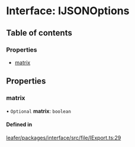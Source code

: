 # Interface: IJSONOptions

## Table of contents

### Properties

- [matrix](IJSONOptions.md#matrix)

## Properties

### matrix

• `Optional` **matrix**: `boolean`

#### Defined in

[leafer/packages/interface/src/file/IExport.ts:29](https://github.com/leaferjs/leafer/blob/4821e21/packages/interface/src/file/IExport.ts#L29)
